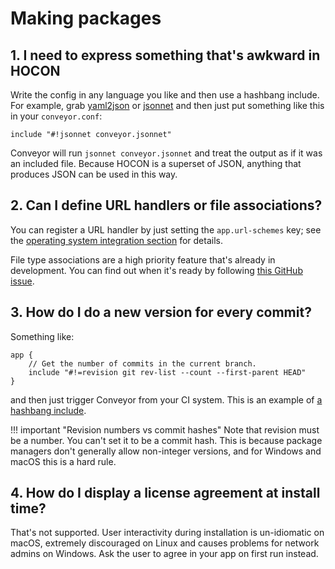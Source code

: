 # Making packages

## 1. I need to express something that's awkward in HOCON

Write the config in any language you like and then use a hashbang include. For example, grab [yaml2json](https://github.com/bronze1man/yaml2json) or [jsonnet](https://jsonnet.org/) and then just put something like this in your `conveyor.conf`:

```
include "#!jsonnet conveyor.jsonnet"
```

Conveyor will run `jsonnet conveyor.jsonnet` and treat the output as if it was an included file. Because HOCON is a superset of JSON, anything that produces JSON can be used in this way.

## 2. Can I define URL handlers or file associations?

You can register a URL handler by just setting the `app.url-schemes` key; see the [operating system integration section](../configs/os-integration.md) for details. 

File type associations are a high priority feature that's already in development. You can find out when it's ready by following [this GitHub issue](https://github.com/hydraulic-software/conveyor/issues/5).

## 3. How do I do a new version for every commit?

Something like:

```
app {
    // Get the number of commits in the current branch.
	include "#!=revision git rev-list --count --first-parent HEAD"
}
```

and then just trigger Conveyor from your CI system. This is an example of [a hashbang include](../configs/hocon-extensions.md#including-the-output-of-external-commands).

!!! important "Revision numbers vs commit hashes"
    Note that revision must be a number. You can't set it to be a commit hash. This is because package managers don't generally allow non-integer versions, and for Windows and macOS this is a hard rule.

## 4. How do I display a license agreement at install time?

That's not supported. User interactivity during installation is un-idiomatic on macOS, extremely discouraged on Linux and causes problems for network admins on Windows. Ask the user to agree in your app on first run instead.
